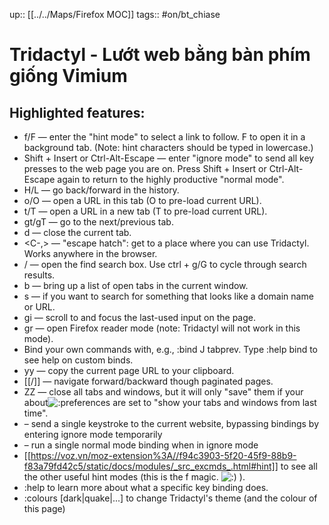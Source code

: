 up:: [[../../Maps/Firefox MOC]]
tags:: #on/bt_chiase 

# Tridactyl - Lướt web bằng bàn phím giống Vimium
## Highlighted features:​

- f/F — enter the "hint mode" to select a link to follow. F to open it in a background tab. (Note: hint characters should be typed in lowercase.)
- Shift + Insert or Ctrl-Alt-Escape — enter "ignore mode" to send all key presses to the web page you are on. Press Shift + Insert or Ctrl-Alt-Escape again to return to the highly productive "normal mode".
- H/L — go back/forward in the history.
- o/O — open a URL in this tab (O to pre-load current URL).
- t/T — open a URL in a new tab (T to pre-load current URL).
- gt/gT — go to the next/previous tab.
- d — close the current tab.
- <C-,> — "escape hatch": get to a place where you can use Tridactyl. Works anywhere in the browser.
- / — open the find search box. Use ctrl + g/G to cycle through search results.
- b — bring up a list of open tabs in the current window.
- s — if you want to search for something that looks like a domain name or URL.
- gi — scroll to and focus the last-used input on the page.
- gr — open Firefox reader mode (note: Tridactyl will not work in this mode).
- Bind your own commands with, e.g., :bind J tabprev. Type :help bind to see help on custom binds.
- yy — copy the current page URL to your clipboard.
- [[/]] — navigate forward/backward though paginated pages.
- ZZ — close all tabs and windows, but it will only "save" them if your about![:p](https://statics.voz.tech/styles/next/xenforo/smilies/popo/tongue.png?v=01 "Stick out tongue    :p")references are set to "show your tabs and windows from last time".
- <C-v> – send a single keystroke to the current website, bypassing bindings by entering ignore mode temporarily
- <C-o> – run a single normal mode binding when in ignore mode
- [[https://voz.vn/moz-extension%3A//f94c3903-5f20-45f9-88b9-f83a79fd42c5/static/docs/modules/_src_excmds_.html#hint]] to see all the other useful hint modes (this is the f magic. ![:)](https://statics.voz.tech/styles/next/xenforo/smilies/popo/smile.png?v=01 "Smile    :)") ).
- :help <keybinding> to learn more about what a specific key binding does.
- :colours [dark|quake|...] to change Tridactyl's theme (and the colour of this page)